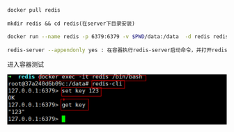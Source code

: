 ```
docker pull redis
```



```
mkdir redis && cd redis(在server下目录安装)
```



```bash
docker run --name redis -p 6379:6379 -v $PWD/data:/data  -d redis redis-server --appendonly yes
```



```bash
redis-server --appendonly yes : 在容器执行redis-server启动命令，并打开redis持久化配置
```


  

进入容器测试

<img src="./img/redis.png">